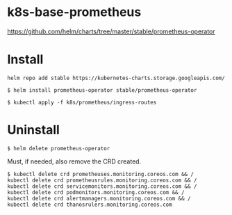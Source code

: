 # k8s-base-prometheus

https://github.com/helm/charts/tree/master/stable/prometheus-operator

# Install
```
helm repo add stable https://kubernetes-charts.storage.googleapis.com/
```
```
$ helm install prometheus-operator stable/prometheus-operator
```

```
$ kubectl apply -f k8s/prometheus/ingress-routes
```

# Uninstall

```
$ helm delete prometheus-operator
```

Must, if needed, also remove the CRD created.

```
$ kubectl delete crd prometheuses.monitoring.coreos.com && /
kubectl delete crd prometheusrules.monitoring.coreos.com && /
kubectl delete crd servicemonitors.monitoring.coreos.com && /
kubectl delete crd podmonitors.monitoring.coreos.com && /
kubectl delete crd alertmanagers.monitoring.coreos.com && /
kubectl delete crd thanosrulers.monitoring.coreos.com
```
